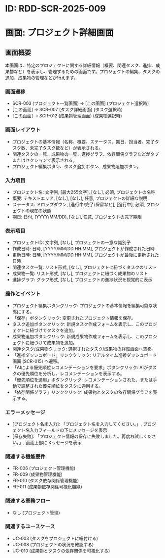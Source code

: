 # ID: RDD-SCR-2025-009

# 画面: プロジェクト詳細画面

## 画面概要

本画面は、特定のプロジェクトに関する詳細情報（概要、関連タスク、進捗、成果物など）を表示し、管理するための画面です。プロジェクトの編集、タスクの追加、成果物の管理などが行えます。

### 画面遷移

- SCR-003 (プロジェクト一覧画面) → [この画面] (プロジェクト選択時)
- [この画面] → SCR-007 (タスク詳細画面) (タスク選択時)
- [この画面] → SCR-012 (成果物管理画面) (成果物選択時)

### 画面レイアウト

- プロジェクトの基本情報（名称、概要、ステータス、期日、担当者、完了タスク数、未完了タスク数など）が表示される。
- 関連タスクの一覧、成果物の一覧、進捗グラフ、依存関係グラフなどがタブまたはセクションで表示される。
- プロジェクト編集ボタン、タスク追加ボタン、成果物追加ボタン。

### 入力項目

- プロジェクト名: 文字列, [最大255文字], [なし], 必須, プロジェクトの名称
- 概要: テキストエリア, [なし], [なし], 任意, プロジェクトの詳細な説明
- ステータス: ドロップダウン, [進行中/完了/保留など],
  [進行中], 必須, プロジェクトの現在の状態
- 期日: 日付, [YYYY/MM/DD], [なし], 任意, プロジェクトの完了期限

### 表示項目

- プロジェクトID: 文字列, [なし], プロジェクトの一意な識別子
- 作成日時: 日時, [YYYY/MM/DD HH:MM], プロジェクトが作成された日時
- 更新日時: 日時, [YYYY/MM/DD HH:MM], プロジェクトが最後に更新された日時
- 関連タスク一覧: リスト形式, [なし], プロジェクトに紐づくタスクのリスト
- 成果物一覧: リスト形式, [なし], プロジェクトに紐づく成果物のリスト
- 進捗グラフ: グラフ形式, [なし], プロジェクトの進捗状況を視覚的に表示

### 操作とイベント

- プロジェクト編集ボタンクリック: プロジェクトの基本情報を編集可能な状態にする。
- 「保存」ボタンクリック: 変更されたプロジェクト情報を保存。
- タスク追加ボタンクリック: 新規タスク作成フォームを表示し、このプロジェクトに紐づけてタスクを追加。
- 成果物追加ボタンクリック: 新規成果物作成フォームを表示し、このプロジェクトに紐づけて成果物を追加。
- 関連タスク/成果物クリック: 選択されたタスク/成果物の詳細画面へ遷移。
- 「進捗ダッシュボード」リンククリック: リアルタイム進捗ダッシュボード画面 (SCR-015) へ遷移。
- 「AIによる優先順位レコメンデーションを要求」ボタンクリック:
  AIがタスクの優先順位を分析し、レコメンデーションを表示する。
- 「優先順位を適用」ボタンクリック: レコメンデーションされた、または手動で調整された優先順位をタスクに適用する。
- 「依存関係グラフ」リンククリック: 成果物とタスクの依存関係グラフを表示する。

### エラーメッセージ

- [プロジェクト名未入力]: 「プロジェクト名を入力してください。」, プロジェクト名入力フィールドの下にメッセージを表示
- [保存失敗]: 「プロジェクト情報の保存に失敗しました。再度お試しください。」, 画面上部にメッセージを表示

### 関連する機能要件

- FR-006 (プロジェクト管理機能)
- FR-009 (成果物管理機能)
- FR-010 (タスク依存関係管理機能)
- FR-011 (成果物依存関係可視化機能)

### 関連する業務フロー

- なし (プロジェクト管理)

### 関連するユースケース

- UC-003 (タスクをプロジェクトに紐付ける)
- UC-008 (プロジェクトの状況を確認する)
- UC-010 (成果物とタスクの依存関係を可視化する)
